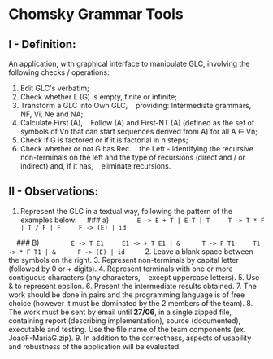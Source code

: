 # Chomsky Grammar Tools


## I - Definition:

An application,
with graphical interface to manipulate GLC,
involving the following checks / operations:
1. Edit GLC's verbatim;
2. Check whether L (G) is empty, finite or infinite;
3. Transform a GLC into Own GLC,
   providing: Intermediate grammars, NF, Vi, Ne and NA;
4. Calculate First (A),
   Follow (A) and First-NT (A) (defined as the set of symbols of Vn that can start sequences derived from A) for all A ∈ Vn;
5. Check if G is factored or if it is factorial in n steps;
6. Check whether or not G has Rec.
   the Left - identifying the recursive non-terminals on the left and the type of recursions (direct and / or indirect) and, if it has,
   eliminate recursions.


## II - Observations:
1. Represent the GLC in a textual way, following the pattern of the examples below:
    ### a)
    ```
    E -> E + T | E-T | T
    T -> T * F | T / F | F
    F -> (E) | id
    ```

    ### B)
    ```
     E -> T E1
    E1 -> + T E1 | &
     T -> F T1
    T1 -> * F T1 | &
     F -> (E) | id
    ```
2. Leave a blank space between the symbols on the right.
3. Represent non-terminals by capital letter (followed by 0 or + digits).
4. Represent terminals with one or more contiguous characters (any characters,
   except uppercase letters).
5. Use & to represent epsilon.
6. Present the intermediate results obtained.
7. The work should be done in pairs and the programming language is of free choice (however it must be dominated by the 2 members of the team).
8. The work must be sent by email until **27/06**,
   in a single zipped file,
   containing report (describing implementation), source (documented),
   executable and testing.
   Use the file name of the team components (ex.
   JoaoF-MariaG.zip).
9. In addition to the correctness,
   aspects of usability and robustness of the application will be evaluated.
